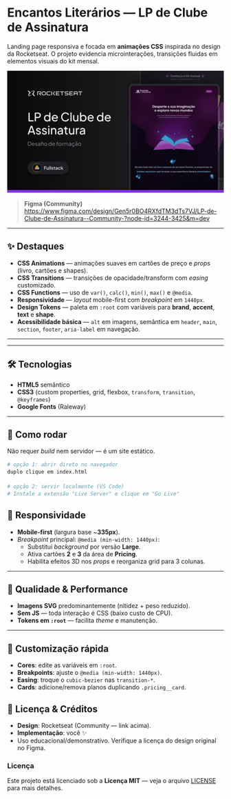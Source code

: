 # Encantos Literários — LP de Clube de Assinatura

Landing page responsiva e focada em **animações CSS** inspirada no design da Rocketseat. O projeto evidencia microinterações, transições fluidas em elementos visuais do kit mensal.

![Cover](assets/Cover.svg)

> **Figma (Community)**  
> https://www.figma.com/design/Gen5r0BO4RXfdTM3dTs7VJ/LP-de-Clube-de-Assinatura--Community-?node-id=3244-3425&m=dev

---

## ✨ Destaques

- **CSS Animations** — animações suaves em cartões de preço e *props* (livro, cartões e shapes).
- **CSS Transitions** — transições de opacidade/transform com *easing* customizado.
- **CSS Functions** — uso de `var()`, `calc()`, `min()`, `max()` e `@media`.
- **Responsividade** — *layout* mobile-first com *breakpoint* em `1440px`.
- **Design Tokens** — paleta em `:root` com variáveis para **brand**, **accent**, **text** e **shape**.
- **Acessibilidade básica** — `alt` em imagens, semântica em `header`, `main`, `section`, `footer`, `aria-label` em navegação.

---


---

## 🛠️ Tecnologias

- **HTML5** semântico  
- **CSS3** (custom properties, grid, flexbox, `transform`, `transition`, `@keyframes`)  
- **Google Fonts** (Raleway)

---

## 🚀 Como rodar

Não requer *build* nem servidor — é um site estático.

```bash
# opção 1: abrir direto no navegador
duplo clique em index.html

# opção 2: servir localmente (VS Code)
# Instale a extensão "Live Server" e clique em "Go Live"

```
## 📱 Responsividade

- **Mobile-first** (largura base ~**335px**).
- *Breakpoint* principal: `@media (min-width: 1440px)`:
  - Substitui *background* por versão **Large**.
  - Ativa cartões **2** e **3** da área de **Pricing**.
  - Habilita efeitos 3D nos *props* e reorganiza grid para 3 colunas.

---

## 🧪 Qualidade & Performance

- **Imagens SVG** predominantemente (nitidez + peso reduzido).
- **Sem JS** — toda interação é CSS (baixo custo de CPU).
- **Tokens em `:root`** — facilita *theme* e manutenção.

---

## 🔧 Customização rápida

- **Cores**: edite as variáveis em `:root`.
- **Breakpoints**: ajuste o `@media (min-width: 1440px)`.
- **Easing**: troque o `cubic-bezier` nas `transition-*`.
- **Cards**: adicione/remova planos duplicando `.pricing__card`.


## 📄 Licença & Créditos

- **Design**: Rocketseat (Community — link acima).
- **Implementação**: você ✨
- Uso educacional/demonstrativo. Verifique a licença do design original no Figma.


### Licença

Este projeto está licenciado sob a **Licença MIT** — veja o arquivo [LICENSE](LICENSE) para mais detalhes.

